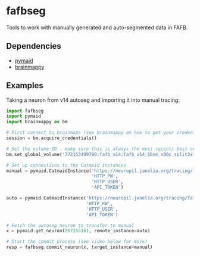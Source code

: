 # fafbseg
Tools to work with manually generated and auto-segmented data in FAFB.

## Dependencies
- [pymaid](https://pymaid.readthedocs.io/en/latest/)
- [brainmappy](https://github.com/schlegelp/brainmappy)

## Examples

Taking a neuron from v14 autoseg and importing it into manual tracing:
```Python
import fafbseg
import pymaid
import brainmappy as bm

# First connect to brainmaps (see brainmappy on how to get your credentials)
session = bm.acquire_credentials()

# Set the volume ID - make sure this is always the most recent/ best one
bm.set_global_volume('772153499790:fafb_v14:fafb_v14_16nm_v00c_split3xfill2')

# Set up connections to the Catmaid instances
manual = pymaid.CatmaidInstance('https://neuropil.janelia.org/tracing/fafb/v14',
                                'HTTP_PW',
                                'HTTP_USER',
                                'API_TOKEN')

auto = pymaid.CatmaidInstance('https://neuropil.janelia.org/tracing/fafb/v14seg-Li-190411.0',
                              'HTTP_PW',
                              'HTTP_USER',
                              'API_TOKEN')

# Fetch the autoseg neuron to transfer to manual
x = pymaid.get_neuron(267355161, remote_instance=auto)              

# Start the commit process (see video below for more)
resp = fafbseg.commit_neuron(x, target_instance=manual)   
```
